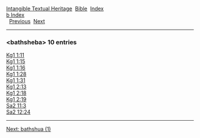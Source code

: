 [Intangible Textual Heritage](../../index)  [Bible](../index) 
[Index](index)   
[b Index](_b_)  
  [Previous](c01118)  [Next](c01120) 

------------------------------------------------------------------------

### &lt;bathsheba&gt; 10 entries

[Kg1 1:11](../kjv/kg1001.htm#011)  
[Kg1 1:15](../kjv/kg1001.htm#015)  
[Kg1 1:16](../kjv/kg1001.htm#016)  
[Kg1 1:28](../kjv/kg1001.htm#028)  
[Kg1 1:31](../kjv/kg1001.htm#031)  
[Kg1 2:13](../kjv/kg1002.htm#013)  
[Kg1 2:18](../kjv/kg1002.htm#018)  
[Kg1 2:19](../kjv/kg1002.htm#019)  
[Sa2 11:3](../kjv/sa2011.htm#003)  
[Sa2 12:24](../kjv/sa2012.htm#024)  

------------------------------------------------------------------------

[Next: bathshua (1)](c01120)
